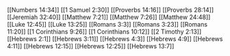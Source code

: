[[Numbers 14:34]]
[[1 Samuel 2:30]]
[[Proverbs 14:16]]
[[Proverbs 28:14]]
[[Jeremiah 32:40]]
[[Matthew 7:21]]
[[Matthew 7:26]]
[[Matthew 24:48]]
[[Luke 12:45]]
[[Luke 13:25]]
[[Romans 3:3]]
[[Romans 3:23]]
[[Romans 11:20]]
[[1 Corinthians 9:26]]
[[1 Corinthians 10:12]]
[[2 Timothy 2:13]]
[[Hebrews 2:1]]
[[Hebrews 3:11]]
[[Hebrews 4:3]]
[[Hebrews 4:9]]
[[Hebrews 4:11]]
[[Hebrews 12:15]]
[[Hebrews 12:25]]
[[Hebrews 13:7]]
